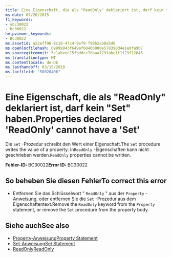 ```yaml
---
title: Eine Eigenschaft, die als "ReadOnly" deklariert ist, darf kein "Set" haben.
ms.date: 07/20/2015
f1_keywords:
- vbc30022
- bc30022
helpviewer_keywords:
- BC30022
ms.assetid: a22eff96-8c18-47c4-9ef0-f98b2ab8a5d8
ms.openlocfilehash: 09999943f649af6046b000e578398d4e1e0fa9b7
ms.sourcegitcommit: 5c1abeec15fbddcc7dbaa729fabc1f1f29f12045
ms.translationtype: MT
ms.contentlocale: de-DE
ms.lasthandoff: 03/15/2019
ms.locfileid: "58028406"
---
```

# <a name="properties-declared-readonly-cannot-have-a-set"></a><span data-ttu-id="674b0-102">Eine Eigenschaft, die als "ReadOnly" deklariert ist, darf kein "Set" haben.</span><span class="sxs-lookup"><span data-stu-id="674b0-102">Properties declared 'ReadOnly' cannot have a 'Set'</span></span>
<span data-ttu-id="674b0-103">Die `Set` -Prozedur schreibt den Wert einer Eigenschaft.</span><span class="sxs-lookup"><span data-stu-id="674b0-103">The `Set` procedure writes the value of a property.</span></span> <span data-ttu-id="674b0-104">In`ReadOnly` -Eigenschaften kann nicht geschrieben werden.</span><span class="sxs-lookup"><span data-stu-id="674b0-104">`ReadOnly` properties cannot be written.</span></span>  
  
 <span data-ttu-id="674b0-105">**Fehler-ID:** BC30022</span><span class="sxs-lookup"><span data-stu-id="674b0-105">**Error ID:** BC30022</span></span>  
  
## <a name="to-correct-this-error"></a><span data-ttu-id="674b0-106">So beheben Sie diesen Fehler</span><span class="sxs-lookup"><span data-stu-id="674b0-106">To correct this error</span></span>  
  
-   <span data-ttu-id="674b0-107">Entfernen Sie das Schlüsselwort " `ReadOnly` " aus der `Property` -Anweisung, oder entfernen Sie die `Set` -Prozedur aus dem Eigenschaftentext.</span><span class="sxs-lookup"><span data-stu-id="674b0-107">Remove the `ReadOnly` keyword from the `Property` statement, or remove the `Set` procedure from the property body.</span></span>  
  
## <a name="see-also"></a><span data-ttu-id="674b0-108">Siehe auch</span><span class="sxs-lookup"><span data-stu-id="674b0-108">See also</span></span>

- [<span data-ttu-id="674b0-109">Property-Anweisung</span><span class="sxs-lookup"><span data-stu-id="674b0-109">Property Statement</span></span>](../../visual-basic/language-reference/statements/property-statement.md)
- [<span data-ttu-id="674b0-110">Set-Anweisung</span><span class="sxs-lookup"><span data-stu-id="674b0-110">Set Statement</span></span>](../../visual-basic/language-reference/statements/set-statement.md)
- [<span data-ttu-id="674b0-111">ReadOnly</span><span class="sxs-lookup"><span data-stu-id="674b0-111">ReadOnly</span></span>](../../visual-basic/language-reference/modifiers/readonly.md)
